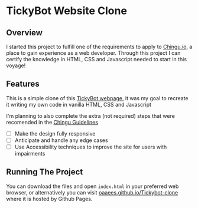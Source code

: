 #	TickyBot Website Clone

##	Overview

I started this project to fulfill one of the requirements to apply to [Chingu.io](https://chingu.io/), a place to gain experience as a web developer. Through this project I can certify the knowledge in HTML, CSS and Javascript needed to start in this voyage!

##	Features

This is a simple clone of this [TickyBot webpage](http://tickybott.herokuapp.com/), it was my goal to recreate it writing my own code in vanilla HTML, CSS and Javascript

I'm planning to also complete the extra (not required) steps that were recomended in the [Chingu Guidelines](https://github.com/chingu-voyages/soloproject-tier1-tickybot-clone)

- [ ] Make the design fully responsive 
- [ ] Anticipate and handle any edge cases
- [ ] Use Accessibility techniques to improve the site for users with impairments

##	Running The Project

You can download the files and open `index.html` in your preferred web browser, or alternatively you can visit [oaaees.github.io/Tickybot-clone](oaaees.github.io/Tickybot-clone) where it is hosted by Github Pages.